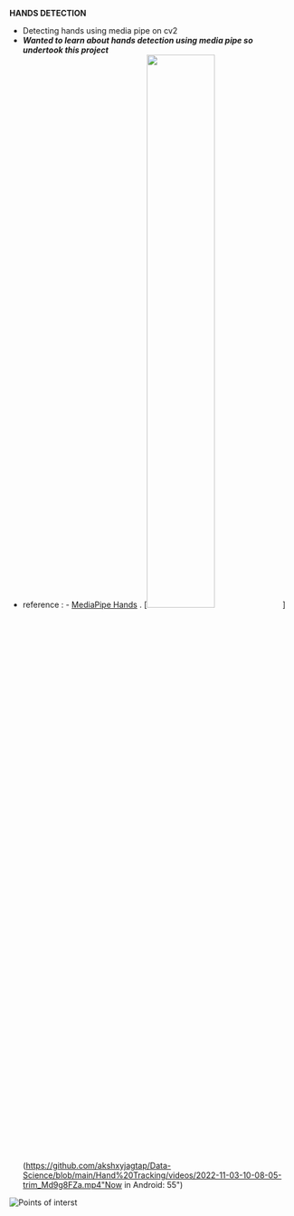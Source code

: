 **HANDS DETECTION**

- Detecting hands using media pipe on cv2
- ***Wanted to learn about hands detection using media pipe so undertook this project***
- reference :  - [MediaPipe Hands]( https://google.github.io/mediapipe/solutions/hands.html) .
[<img src="https://github.com/akshxyjagtap/Data-Science/blob/main/Hand%20Tracking/images/hand_landmarks.png" width="50%">](https://github.com/akshxyjagtap/Data-Science/blob/main/Hand%20Tracking/videos/2022-11-03-10-08-05-trim_Md9g8FZa.mp4"Now in Android: 55")

![Points of interst]( https://github.com/akshxyjagtap/Data-Science/blob/main/Hand%20Tracking/images/hand_landmarks.png)

 
